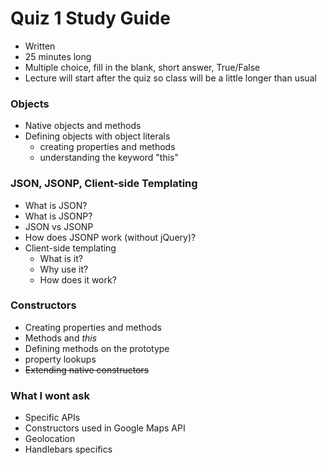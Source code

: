 Quiz 1 Study Guide
==================

* Written
* 25 minutes long
* Multiple choice, fill in the blank, short answer, True/False
* Lecture will start after the quiz so class will be a little longer than usual

### Objects

* Native objects and methods
* Defining objects with object literals
	* creating properties and methods
	* understanding the keyword "this"

### JSON, JSONP, Client-side Templating

* What is JSON?
* What is JSONP?
* JSON vs JSONP
* How does JSONP work (without jQuery)?
* Client-side templating
	* What is it?
	* Why use it?
	* How does it work?

### Constructors

* Creating properties and methods
* Methods and _this_
* Defining methods on the prototype
* property lookups
* ~~Extending native constructors~~

### What I wont ask

* Specific APIs
* Constructors used in Google Maps API
* Geolocation
* Handlebars specifics